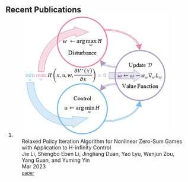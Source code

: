 <h2 id="publications" style="margin: 2px 0px -15px;">Recent Publications</h2>

<div class="publications">
<ol class="bibliography">

<li>
<div class="pub-row">

  <div class="col-sm-3 abbr" style="position: relative;padding-right: 15px;padding-left: 15px;">
    <img src="assets/img/relaxed_policy_iteration_algorithm.png" class="teaser img-fluid z-depth-1">
  </div>

  <div class="col-sm-9" style="position: relative;padding-right: 15px;padding-left: 20px;">
    <div class="title">Relaxed Policy Iteration Algorithm for Nonlinear Zero-Sum Games with Application to H-infinity Control</div>
    <div class="author">Jie Li, Shengbo Eben Li, Jingliang Duan, Yao Lyu, Wenjun Zou, Yang Guan, and Yuming Yin</div>
    <div class="periodical">Mar 2023</div>
    <div class="links">
      <a href="assets/files/Relaxed_Policy_Iteration_Algorithm_for_Nonlinear_Zero-Sum_Games_With_Application_to_H-Infinity_Control.pdf" class="btn btn-sm z-depth-0" role="button" target="_blank" style="font-size:12px;">paper</a>
    </div>
  </div>
</div>
</li>

<br>

</ol>
</div>

